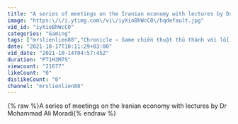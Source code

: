```yaml
---
title: "A series of meetings on the Iranian economy with lectures by Dr Mohammad Ali Moradi"
image: "https:\/\/i.ytimg.com\/vi\/iyXioBhWcC0\/hqdefault.jpg"
vid_id: "iyXioBhWcC0"
categories: "Gaming"
tags: ["mrslienlien88","Chronicle – Game chiến thuật thủ thành với lối chơi kéo thả tăng sức mạnh","Bom tấn nhập vai Hàn Quốc được chuyển thể nguyên bản từ PC"]
date: "2021-10-17T10:11:29+03:00"
vid_date: "2021-10-14T04:57:45Z"
duration: "PT1H3M7S"
viewcount: "21677"
likeCount: "0"
dislikeCount: "0"
channel: "mrslienlien88"
---
```

{% raw %}A series of meetings on the Iranian economy with lectures by Dr Mohammad Ali Moradi{% endraw %}
